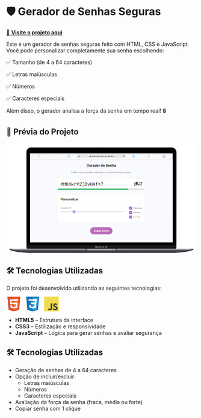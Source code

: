 # 🛡️ Gerador de Senhas Seguras
<a href="https://davibarbosamarques.github.io/password-generator/" target="_blank">
    🔗 <strong>Visite o projeto aqui</strong>
</a>

Este é um gerador de senhas seguras feito com HTML, CSS e JavaScript.
Você pode personalizar completamente sua senha escolhendo:

✅ Tamanho (de 4 a 64 caracteres)

✅ Letras maiúsculas

✅ Números

✅ Caracteres especiais

Além disso, o gerador analisa a força da senha em tempo real! 🔒

## 📸 Prévia do Projeto

<img src="img-readmi/img-readmi.png">

## 🛠 Tecnologias Utilizadas

O projeto foi desenvolvido utilizando as seguintes tecnologias:

<div style="display: flex; gap: 10px;">
  <img src="https://raw.githubusercontent.com/devicons/devicon/master/icons/html5/html5-original.svg" alt="HTML" width="40"/>
  <img src="https://raw.githubusercontent.com/devicons/devicon/master/icons/css3/css3-original.svg" alt="CSS" width="40"/>
  <img src="https://raw.githubusercontent.com/devicons/devicon/master/icons/javascript/javascript-original.svg" alt="JavaScript" width="40"/>
</div>

- **HTML5** – Estrutura da interface
- **CSS3** – Estilização e responsividade
- **JavaScript** – Lógica para gerar senhas e avaliar segurança

## 🛠 Tecnologias Utilizadas

- Geração de senhas de 4 a 64 caracteres
- Opção de incluir/excluir:
    - Letras maiúsculas
    - Números
    - Caracteres especiais
- Avaliação da força da senha (fraca, média ou forte)
- Copiar senha com 1 clique